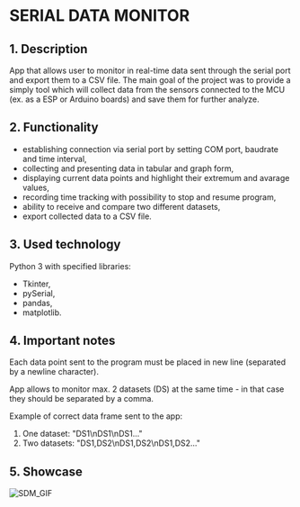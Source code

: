 # SERIAL DATA MONITOR

## 1. Description
App that allows user to monitor in real-time data sent through the serial port and export them to a CSV file. The main goal of the project was to provide a simply tool which will collect data from the sensors connected to the MCU (ex. as a ESP or Arduino boards) and save them for further analyze. 

## 2. Functionality
* establishing connection via serial port by setting COM port, baudrate and time interval,
* collecting and presenting data in tabular and graph form,
* displaying current data points and highlight their extremum and avarage values,
* recording time tracking with possibility to stop and resume program,
* ability to receive and compare two different datasets,
* export collected data to a CSV file.

## 3. Used technology
Python 3 with specified libraries:  
* Tkinter,  
* pySerial,  
* pandas,  
* matplotlib.

## 4. Important notes
Each data point sent to the program must be placed in new line (separated by a newline character).

App allows to monitor max. 2 datasets (DS) at the same time - in that case they should be separated by a comma.

Example of correct data frame sent to the app:
1) One dataset: "DS1\\nDS1\\nDS1..."
2) Two datasets: "DS1,DS2\\nDS1,DS2\\nDS1,DS2..."

## 5. Showcase
![SDM_GIF](https://user-images.githubusercontent.com/124864704/224488412-095dac40-b89f-49d7-91a6-83dd3ad7ad28.gif)
